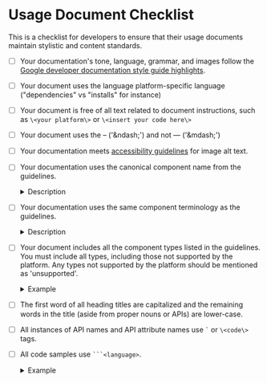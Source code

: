 # Usage Document Checklist

This is a checklist for developers to ensure that their usage documents maintain stylistic and content standards.


- [ ]  Your documentation's tone, language, grammar, and images follow the [Google developer documentation style guide highlights](https://developers.google.com/style/highlights).
- [ ]  Your document uses the language platform-specific language ("dependencies" vs "installs" for instance)
- [ ]  Your document is free of all text related to document instructions, such as `\<your platform\>` or `\<insert your code here\>`
- [ ]  Your document uses the  &ndash; ('\&ndash;') and not &mdash; ('\&mdash;')
- [ ]  Your documentation meets [accessibility guidelines](https://developers.google.com/style/images#alt-text) for image alt text.
- [ ]  Your documentation uses the canonical component name from the guidelines.

	<details>
		<summary>Description</summary>

	Use the name used in <a href="https://material.io/components/">material.io/components</a>\/\<component\> instead of the API name for the platform. Reference the platform API name only when referencing the API.<br>

	For example, buttons: <br>
		 'Text button' is the canonical name, but <code>FlatButton</code> is the API name in Flutter. When describing the component or component type in the text, use 'text button' and use `FlatButton` only in either the API references or code samples.


	</details>

- [ ]  Your documentation uses the same component terminology as the guidelines.

	<details>
		<summary>Description</summary>

	Aside from API variables and parameters, use the terminology from the component guidance pages.


	For example, chips: <br>
	The <a href="https://material.io/components/chips/#anatomy">chips guidance</a> describes the use of 'thumbnails' and 'remove icon' images/icons. However, the <a href="https://material.io/develop/web/components/chips/#leading-and-trailing-icons">chips article for the web</a> uses the terminology 'leading' and 'trailing' to describe the same images/icons. 
	
	Because this documentation is focused on examples resembling those found in the guidance for material.io/components, use the terminology in the guidance.

	</details>

- [ ]  Your document includes all the component types listed in the guidelines.<br>
	You must include all types, including those not supported by the platform. Any types not supported by the platform should be mentioned as 'unsupported'.

	<details>
		<summary>Example</summary>

	The [buttons component](https://material.io/components/buttons) has 4 types: <br>
	<ul>
		<li>Text button</li>
		<li>Outlined button</li>
		<li>Contained button</li>
		<li>Toggle button</li>
	</ul>
	</details>

- [ ]  The first word of all heading titles are capitalized and the remaining words in the title (aside from proper nouns or APIs) are lower-case.
- [ ]  All instances of API names and API attribute names use <code>\`</code> or `\<code\>` tags.
- [ ]  All code samples use <code>\`\`\`\<language\></code>.

	<details>
		<summary>Example</summary>

	\`\`\`html <br>
	\<head\> <br>
	&nbsp;&nbsp;&nbsp;&nbsp;  \<link rel="stylesheet" href="https://fonts.googleapis.com/icon?family=Material+Icons"\><br>
	\</head\><br>
	\`\`\`
	</details>
